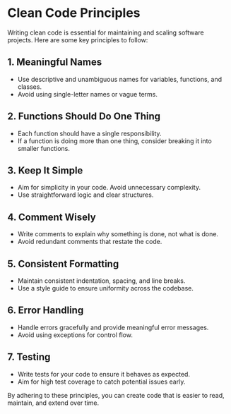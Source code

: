 # Clean Code Principles

Writing clean code is essential for maintaining and scaling software projects. Here are some key principles to follow:

## 1. Meaningful Names
- Use descriptive and unambiguous names for variables, functions, and classes.
- Avoid using single-letter names or vague terms.

## 2. Functions Should Do One Thing
- Each function should have a single responsibility.
- If a function is doing more than one thing, consider breaking it into smaller functions.

## 3. Keep It Simple
- Aim for simplicity in your code. Avoid unnecessary complexity.
- Use straightforward logic and clear structures.

## 4. Comment Wisely
- Write comments to explain why something is done, not what is done.
- Avoid redundant comments that restate the code.

## 5. Consistent Formatting
- Maintain consistent indentation, spacing, and line breaks.
- Use a style guide to ensure uniformity across the codebase.

## 6. Error Handling
- Handle errors gracefully and provide meaningful error messages.
- Avoid using exceptions for control flow.

## 7. Testing
- Write tests for your code to ensure it behaves as expected.
- Aim for high test coverage to catch potential issues early.

By adhering to these principles, you can create code that is easier to read, maintain, and extend over time.